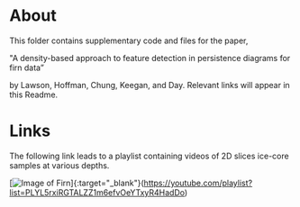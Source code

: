 # About
This folder contains supplementary code and files for the paper,

"A density-based approach to feature detection in persistence diagrams for firn data” 

by Lawson, Hoffman, Chung, Keegan, and Day. Relevant links will appear in this Readme.


# Links
The following link leads to a playlist containing videos of 2D slices ice-core samples at various depths. 

[![Image of Firn](https://img.youtube.com/vi/x9HCi9sV2AA/0.jpg)]{:target="_blank"}(https://youtube.com/playlist?list=PLYL5rxiRGTALZZ1m6efvOeYTxyR4HadDo)
